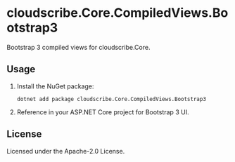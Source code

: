 # cloudscribe.Core.CompiledViews.Bootstrap3

Bootstrap 3 compiled views for cloudscribe.Core.

## Usage

1. Install the NuGet package:
   ```shell
   dotnet add package cloudscribe.Core.CompiledViews.Bootstrap3
   ```
2. Reference in your ASP.NET Core project for Bootstrap 3 UI.

## License

Licensed under the Apache-2.0 License.
